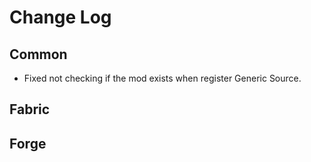 # Change Log
## Common
- Fixed not checking if the mod exists when register Generic Source.
## Fabric
## Forge